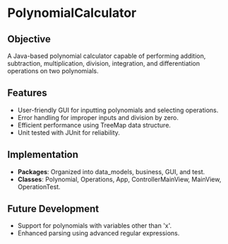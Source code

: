 # PolynomialCalculator

## Objective
A Java-based polynomial calculator capable of performing addition, subtraction, multiplication, division, integration, and differentiation operations on two polynomials.

## Features
- User-friendly GUI for inputting polynomials and selecting operations.
- Error handling for improper inputs and division by zero.
- Efficient performance using TreeMap data structure.
- Unit tested with JUnit for reliability.

## Implementation
- **Packages**: Organized into data_models, business, GUI, and test.
- **Classes**: Polynomial, Operations, App, ControllerMainView, MainView, OperationTest.

## Future Development
- Support for polynomials with variables other than 'x'.
- Enhanced parsing using advanced regular expressions.
